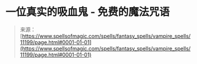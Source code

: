 <!--yml

category: 未分类

date: 2024-06-12 18:48:16

-->

# 一位真实的吸血鬼 - 免费的魔法咒语

> 来源：[https://www.spellsofmagic.com/spells/fantasy_spells/vampire_spells/11199/page.html#0001-01-01](https://www.spellsofmagic.com/spells/fantasy_spells/vampire_spells/11199/page.html#0001-01-01)
